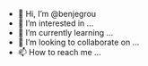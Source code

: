 - 👋 Hi, I’m @benjegrou
- 👀 I’m interested in ...
- 🌱 I’m currently learning ...
- 💞️ I’m looking to collaborate on ...
- 📫 How to reach me ...

<!---
benjegrou/benjegrou is a ✨ special ✨ repository because its `README.md` (this file) appears on your GitHub profile.
You can click the Preview link to take a look at your changes.
--->
